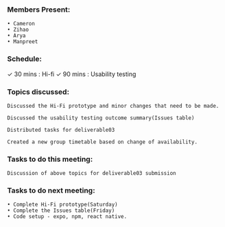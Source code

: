 ### Members Present:

    • Cameron
    • Zihao
    • Arya
    • Manpreet

### Schedule:

&check; 30 mins : Hi-fi
&check; 90 mins : Usability testing

### Topics discussed:

    Discussed the Hi-Fi prototype and minor changes that need to be made.

    Discussed the usability testing outcome summary(Issues table)

    Distributed tasks for deliverable03

    Created a new group timetable based on change of availability.

### Tasks to do this meeting:

    Discussion of above topics for deliverable03 submission

### Tasks to do next meeting:

    • Complete Hi-Fi prototype(Saturday)
    • Complete the Issues table(Friday)
    • Code setup - expo, npm, react native.
